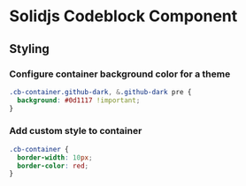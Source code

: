 # Solidjs Codeblock Component


## Styling

### Configure container background color for a theme

```css
.cb-container.github-dark, &.github-dark pre {
  background: #0d1117 !important;
}
```

### Add custom style to container
```css
.cb-container {
  border-width: 10px;
  border-color: red;
}
```
